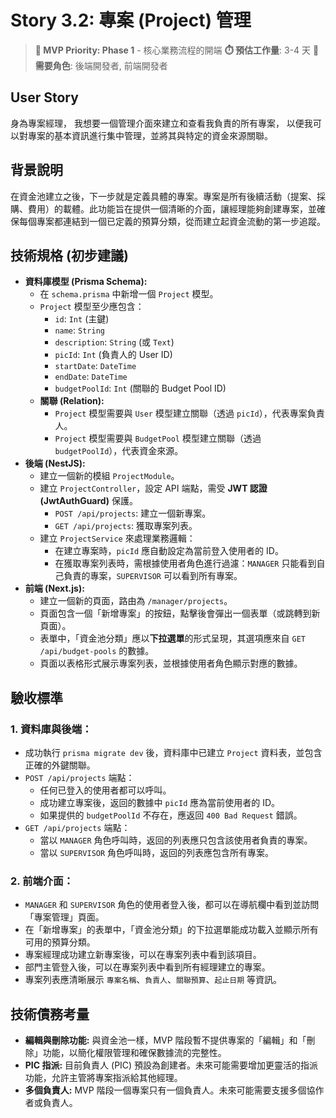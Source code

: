 # Story 3.2: 專案 (Project) 管理

> **🔴 MVP Priority: Phase 1** - 核心業務流程的開端
> **⏱️ 預估工作量**: 3-4 天
> **👥 需要角色**: 後端開發者, 前端開發者

## User Story

身為專案經理，
我想要一個管理介面來建立和查看我負責的所有專案，
以便我可以對專案的基本資訊進行集中管理，並將其與特定的資金來源關聯。

## 背景說明

在資金池建立之後，下一步就是定義具體的專案。專案是所有後續活動（提案、採購、費用）的載體。此功能旨在提供一個清晰的介面，讓經理能夠創建專案，並確保每個專案都連結到一個已定義的預算分類，從而建立起資金流動的第一步追蹤。

## 技術規格 (初步建議)

*   **資料庫模型 (Prisma Schema):**
    *   在 `schema.prisma` 中新增一個 `Project` 模型。
    *   `Project` 模型至少應包含：
        *   `id`: `Int` (主鍵)
        *   `name`: `String`
        *   `description`: `String` (或 `Text`)
        *   `picId`: `Int` (負責人的 User ID)
        *   `startDate`: `DateTime`
        *   `endDate`: `DateTime`
        *   `budgetPoolId`: `Int` (關聯的 Budget Pool ID)
    *   **關聯 (Relation):**
        *   `Project` 模型需要與 `User` 模型建立關聯（透過 `picId`），代表專案負責人。
        *   `Project` 模型需要與 `BudgetPool` 模型建立關聯（透過 `budgetPoolId`），代表資金來源。
*   **後端 (NestJS):**
    *   建立一個新的模組 `ProjectModule`。
    *   建立 `ProjectController`，設定 API 端點，需受 **JWT 認證 (JwtAuthGuard)** 保護。
        *   `POST /api/projects`: 建立一個新專案。
        *   `GET /api/projects`: 獲取專案列表。
    *   建立 `ProjectService` 來處理業務邏輯：
        *   在建立專案時，`picId` 應自動設定為當前登入使用者的 ID。
        *   在獲取專案列表時，需根據使用者角色進行過濾：`MANAGER` 只能看到自己負責的專案，`SUPERVISOR` 可以看到所有專案。
*   **前端 (Next.js):**
    *   建立一個新的頁面，路由為 `/manager/projects`。
    *   頁面包含一個「新增專案」的按鈕，點擊後會彈出一個表單（或跳轉到新頁面）。
    *   表單中，「資金池分類」應以**下拉選單**的形式呈現，其選項應來自 `GET /api/budget-pools` 的數據。
    *   頁面以表格形式展示專案列表，並根據使用者角色顯示對應的數據。

## 驗收標準

### 1. 資料庫與後端：
*   成功執行 `prisma migrate dev` 後，資料庫中已建立 `Project` 資料表，並包含正確的外鍵關聯。
*   `POST /api/projects` 端點：
    *   任何已登入的使用者都可以呼叫。
    *   成功建立專案後，返回的數據中 `picId` 應為當前使用者的 ID。
    *   如果提供的 `budgetPoolId` 不存在，應返回 `400 Bad Request` 錯誤。
*   `GET /api/projects` 端點：
    *   當以 `MANAGER` 角色呼叫時，返回的列表應只包含該使用者負責的專案。
    *   當以 `SUPERVISOR` 角色呼叫時，返回的列表應包含所有專案。

### 2. 前端介面：
*   `MANAGER` 和 `SUPERVISOR` 角色的使用者登入後，都可以在導航欄中看到並訪問「專案管理」頁面。
*   在「新增專案」的表單中，「資金池分類」的下拉選單能成功載入並顯示所有可用的預算分類。
*   專案經理成功建立新專案後，可以在專案列表中看到該項目。
*   部門主管登入後，可以在專案列表中看到所有經理建立的專案。
*   專案列表應清晰展示 `專案名稱`、`負責人`、`關聯預算`、`起止日期` 等資訊。

## 技術債務考量
*   **編輯與刪除功能:** 與資金池一樣，MVP 階段暫不提供專案的「編輯」和「刪除」功能，以簡化權限管理和確保數據流的完整性。
*   **PIC 指派:** 目前負責人 (PIC) 預設為創建者。未來可能需要增加更靈活的指派功能，允許主管將專案指派給其他經理。
*   **多個負責人:** MVP 階段一個專案只有一個負責人。未來可能需要支援多個協作者或負責人。


